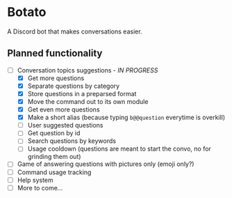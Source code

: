 # Botato 

A Discord bot that makes conversations easier.

## Planned functionality

- [ ] Conversation topics suggestions - *IN PROGRESS*
  - [x] Get more questions
  - [x] Separate questions by category
  - [x] Store questions in a preparsed format
  - [x] Move the command out to its own module
  - [x] Get even more questions
  - [x] Make a short alias (because typing `b@@question` everytime is overkill)
  - [ ] User suggested questions
  - [ ] Get question by id
  - [ ] Search questions by keywords
  - [ ] Usage cooldown (questions are meant to start the convo, no for grinding them out)
- [ ] Game of answering questions with pictures only (emoji only?)
- [ ] Command usage tracking
- [ ] Help system
- [ ] More to come...